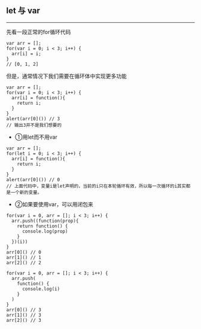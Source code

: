 ## let 与 var
----
先看一段正常的for循环代码
```
var arr = [];
for(var i = 0; i < 3; i++) {
  arr[i] = i; 
}
// [0, 1, 2]
```

但是，通常情况下我们需要在循环体中实现更多功能

```
var arr = [];
for(var i = 0; i < 3; i++) {
  arr[i] = function(){
    return i; 
  }
}
alert(arr[0]()) // 3 
// 输出3并不是我们想要的
```

* ①用let而不用var

```
var arr = [];
for(let i = 0; i < 3; i++) {
  arr[i] = function(){
    return i; 
  }
}
alert(arr[0]()) // 0
// 上面代码中，变量i是let声明的，当前的i只在本轮循环有效，所以每一次循环的i其实都是一个新的变量。

```
* ②如果要使用var，可以用闭包来
```
for(var i = 0, arr = []; i < 3; i++) {
  arr.push((function(prop){
    return function() {
      console.log(prop)
    }
  })(i))
}
arr[0]() // 0
arr[1]() // 1
arr[2]() // 2
```

```
for(var i = 0, arr = []; i < 3; i++) {
  arr.push(
    function() {
      console.log(i)
    }
  )
}
arr[0]() // 3
arr[1]() // 3
arr[2]() // 3
```


